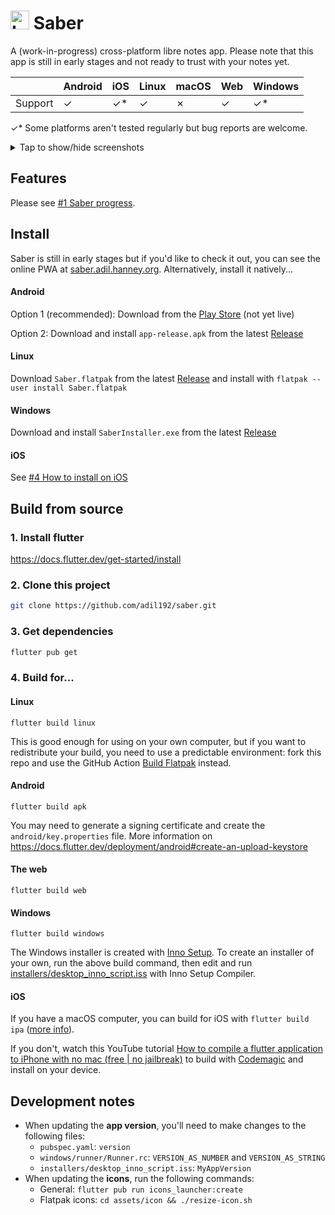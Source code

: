 # <img src="https://github.com/adil192/saber/raw/main/assets/icon/icon.png" width="30" height="30" alt="Logo"> Saber

A (work-in-progress) cross-platform libre notes app. Please note that this app is still in early stages and not ready to trust with your notes yet.

|         | Android | iOS  | Linux | macOS | Web  | Windows |
| ------- | ------- | ---- | ----- | ----- | ---- | ------- |
| Support | ✓       | ✓*   | ✓     | ✗     | ✓    | ✓*      |

✓* Some platforms aren't tested regularly but bug reports are welcome.

<details>
<summary>Tap to show/hide screenshots</summary>
<img src="https://github.com/adil192/saber/raw/main/assets/screenshots/home.png" width="200"> <img src="https://github.com/adil192/saber/raw/main/assets/screenshots/settings.png" width="200"> <img src="https://github.com/adil192/saber/raw/main/assets/screenshots/login.png" width="200">
</details>

## Features

Please see [#1 Saber progress](https://github.com/adil192/saber/discussions/1).

## Install

Saber is still in early stages but if you'd like to check it out,
you can see the online PWA at [saber.adil.hanney.org](https://saber.adil.hanney.org).
Alternatively, install it natively...

#### Android

Option 1 (recommended): Download from the [Play Store](https://play.google.com/store/apps/details?id=com.adilhanney.saber) (not yet live)

Option 2: Download and install `app-release.apk` from the latest [Release](https://github.com/adil192/saber/releases)

#### Linux

Download `Saber.flatpak` from the latest [Release](https://github.com/adil192/saber/releases) and install with `flatpak --user install Saber.flatpak`

#### Windows

Download and install `SaberInstaller.exe` from the latest [Release](https://github.com/adil192/saber/releases)

#### iOS

See [#4 How to install on iOS](https://github.com/adil192/saber/discussions/4)

## Build from source

### 1. Install flutter
https://docs.flutter.dev/get-started/install
### 2. Clone this project
```bash
git clone https://github.com/adil192/saber.git
```
### 3. Get dependencies
```bash
flutter pub get
```

### 4. Build for...

#### Linux

`flutter build linux`

This is good enough for using on your own computer, but if you want to redistribute your build, you need to use a predictable environment: fork this repo and use the GitHub Action [Build Flatpak](https://github.com/adil192/saber/actions/workflows/flatpak.yml) instead.

#### Android

`flutter build apk`

You may need to generate a signing certificate and create the `android/key.properties` file. More information on https://docs.flutter.dev/deployment/android#create-an-upload-keystore

#### The web

`flutter build web`

#### Windows

`flutter build windows`

The Windows installer is created with [Inno Setup](https://jrsoftware.org/isinfo.php). To create an installer of your own, run the above build command, then edit and run [installers/desktop_inno_script.iss](https://github.com/adil192/saber/blob/main/installers/desktop_inno_script.iss) with Inno Setup Compiler.

#### iOS

If you have a macOS computer, you can build for iOS with `flutter build ipa`
([more info](https://docs.flutter.dev/deployment/ios#create-an-app-bundle)).

If you don't, watch this YouTube tutorial
[How to compile a flutter application to iPhone with no mac (free | no jailbreak)](https://www.youtube.com/watch?v=m3_6z2wfHiY)
to build with [Codemagic](https://codemagic.io/start/) and install on your device.

## Development notes

- When updating the **app version**, you'll need to make changes to the following files:
  - `pubspec.yaml`: `version`
  - `windows/runner/Runner.rc`: `VERSION_AS_NUMBER` and `VERSION_AS_STRING`
  - `installers/desktop_inno_script.iss`: `MyAppVersion`
- When updating the **icons**, run the following commands:
  - General: `flutter pub run icons_launcher:create`
  - Flatpak icons: `cd assets/icon && ./resize-icon.sh`
